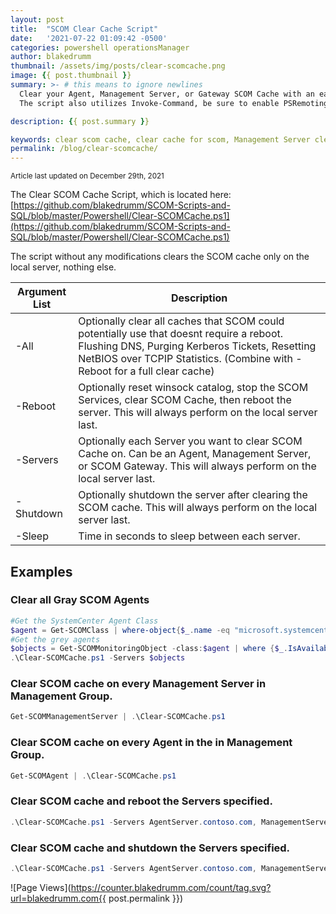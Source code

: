 ```yaml
---
layout: post
title:  "SCOM Clear Cache Script"
date:   '2021-07-22 01:09:42 -0500'
categories: powershell operationsManager
author: blakedrumm
thumbnail: /assets/img/posts/clear-scomcache.png
image: {{ post.thumbnail }}
summary: >- # this means to ignore newlines
  Clear your Agent, Management Server, or Gateway SCOM Cache with an easy to use Powershell Script!
  The script also utilizes Invoke-Command, be sure to enable PSRemoting to allow you to utilize this script across servers if needed.

description: {{ post.summary }}

keywords: clear scom cache, clear cache for scom, Management Server clear cache, clear gateway cache, clear agent cache, clean gateway, clean management server, clean agent, clean MS
permalink: /blog/clear-scomcache/
---
```

<sub>Article last updated on December 29th, 2021</sub>

  The Clear SCOM Cache Script, which is located here: \
  [https://github.com/blakedrumm/SCOM-Scripts-and-SQL/blob/master/Powershell/Clear-SCOMCache.ps1](https://github.com/blakedrumm/SCOM-Scripts-and-SQL/blob/master/Powershell/Clear-SCOMCache.ps1)

The script without any modifications clears the SCOM cache only on the local server, nothing else.

Argument List | Description |
------------- | ----------- |
-All | Optionally clear all caches that SCOM could potentially use that doesnt require a reboot. Flushing DNS, Purging Kerberos Tickets, Resetting NetBIOS over TCPIP Statistics. (Combine with -Reboot for a full clear cache) |
-Reboot | Optionally reset winsock catalog, stop the SCOM Services, clear SCOM Cache, then reboot the server. This will always perform on the local server last. |
-Servers | Optionally each Server you want to clear SCOM Cache on. Can be an Agent, Management Server, or SCOM Gateway. This will always perform on the local server last. |
-Shutdown | Optionally shutdown the server after clearing the SCOM cache. This will always perform on the local server last. |
-Sleep | Time in seconds to sleep between each server. |



## Examples
### Clear all Gray SCOM Agents
```powershell
#Get the SystemCenter Agent Class
$agent = Get-SCOMClass | where-object{$_.name -eq "microsoft.systemcenter.agent"}
#Get the grey agents
$objects = Get-SCOMMonitoringObject -class:$agent | where {$_.IsAvailable -eq $false}
.\Clear-SCOMCache.ps1 -Servers $objects
```

### Clear SCOM cache on every Management Server in Management Group.
```powershell
Get-SCOMManagementServer | .\Clear-SCOMCache.ps1
```

### Clear SCOM cache on every Agent in the in Management Group.
```powershell
Get-SCOMAgent | .\Clear-SCOMCache.ps1
```

### Clear SCOM cache and reboot the Servers specified.
```powershell
.\Clear-SCOMCache.ps1 -Servers AgentServer.contoso.com, ManagementServer.contoso.com -Reboot
```

### Clear SCOM cache and shutdown the Servers specified.
```powershell
.\Clear-SCOMCache.ps1 -Servers AgentServer.contoso.com, ManagementServer.contoso.com -Shutdown
```

![Page Views](https://counter.blakedrumm.com/count/tag.svg?url=blakedrumm.com{{ post.permalink }})

<!--
Having trouble with Pages? Check out our [documentation](https://docs.github.com/categories/github-pages-basics/) or [contact support](https://support.github.com/contact) and we’ll help you sort it out.
-->
